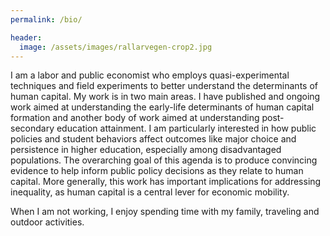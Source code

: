 ```yaml
---
permalink: /bio/

header:
  image: /assets/images/rallarvegen-crop2.jpg
---
```


<!-- ### Bio -->

I am a labor and public economist who employs quasi-experimental techniques and field experiments to better understand the determinants of human capital. My work is in two main areas. I have published and ongoing work aimed at understanding the early-life determinants of human capital formation and another body of work aimed at understanding post-secondary education attainment.  I am particularly interested in how public policies and student behaviors affect outcomes like major choice and persistence in higher education, especially among disadvantaged populations. The overarching goal of this agenda  is to produce convincing evidence to help inform public policy decisions as they relate to human capital. More generally, this work has important implications for addressing inequality, as human capital is a central lever for economic mobility. 

When I am not working, I enjoy spending time with my family, traveling and outdoor activities.
